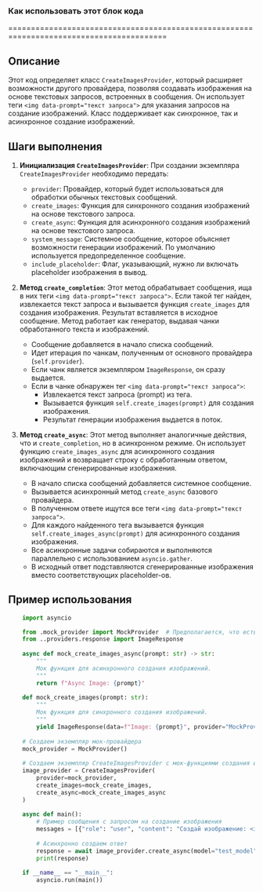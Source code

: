 ### Как использовать этот блок кода
=========================================================================================

Описание
-------------------------
Этот код определяет класс `CreateImagesProvider`, который расширяет возможности другого провайдера, позволяя создавать изображения на основе текстовых запросов, встроенных в сообщения. Он использует теги `<img data-prompt="текст запроса">` для указания запросов на создание изображений.  Класс поддерживает как синхронное, так и асинхронное создание изображений.

Шаги выполнения
-------------------------
1.  **Инициализация `CreateImagesProvider`**: При создании экземпляра `CreateImagesProvider` необходимо передать:
    *   `provider`:  Провайдер, который будет использоваться для обработки обычных текстовых сообщений.
    *   `create_images`: Функция для синхронного создания изображений на основе текстового запроса.
    *   `create_async`: Функция для асинхронного создания изображений на основе текстового запроса.
    *   `system_message`:  Системное сообщение, которое объясняет возможности генерации изображений.  По умолчанию используется предопределенное сообщение.
    *   `include_placeholder`:  Флаг, указывающий, нужно ли включать placeholder изображения в вывод.

2.  **Метод `create_completion`**: Этот метод обрабатывает сообщения, ища в них теги `<img data-prompt="текст запроса">`.  Если такой тег найден,  извлекается текст запроса и вызывается функция `create_images` для создания изображения. Результат вставляется в исходное сообщение. Метод работает как генератор, выдавая чанки обработанного текста и изображений.
    *   Сообщение добавляется в начало списка сообщений.
    *   Идет итерация по чанкам, полученным от основного провайдера (`self.provider`).
    *   Если чанк является экземпляром `ImageResponse`, он сразу выдается.
    *   Если в чанке обнаружен тег `<img data-prompt="текст запроса">`:
        *   Извлекается текст запроса (prompt) из тега.
        *   Вызывается функция `self.create_images(prompt)` для создания изображения.
        *   Результат генерации изображения выдается в поток.

3.  **Метод `create_async`**: Этот метод выполняет аналогичные действия, что и `create_completion`, но в асинхронном режиме. Он использует функцию `create_images_async` для асинхронного создания изображений и возвращает строку с обработанным ответом, включающим сгенерированные изображения.
    *   В начало списка сообщений добавляется системное сообщение.
    *   Вызывается асинхронный метод `create_async` базового провайдера.
    *   В полученном ответе ищутся все теги `<img data-prompt="текст запроса">`.
    *   Для каждого найденного тега вызывается функция `self.create_images_async(prompt)` для асинхронного создания изображения.
    *   Все асинхронные задачи собираются и выполняются параллельно с использованием `asyncio.gather`.
    *   В исходный ответ подставляются сгенерированные изображения вместо соответствующих placeholder-ов.

Пример использования
-------------------------

```python
    import asyncio

    from .mock_provider import MockProvider  # Предполагается, что есть мок-провайдер для тестов
    from ..providers.response import ImageResponse
    
    async def mock_create_images_async(prompt: str) -> str:
        """
        Мок функция для асинхронного создания изображений.
        """
        return f"Async Image: {prompt}"
    
    def mock_create_images(prompt: str):
        """
        Мок функция для синхронного создания изображений.
        """
        yield ImageResponse(data=f"Image: {prompt}", provider="MockProvider")
    
    # Создаем экземпляр мок-провайдера
    mock_provider = MockProvider()
    
    # Создаем экземпляр CreateImagesProvider с мок-функциями создания изображений
    image_provider = CreateImagesProvider(
        provider=mock_provider,
        create_images=mock_create_images,
        create_async=mock_create_images_async
    )
    
    async def main():
        # Пример сообщения с запросом на создание изображения
        messages = [{"role": "user", "content": "Создай изображение: <img data-prompt='закат на море'>.  Еще немного текста."}]
    
        # Асинхронно создаем ответ
        response = await image_provider.create_async(model="test_model", messages=messages)
        print(response)
    
    if __name__ == "__main__":
        asyncio.run(main())